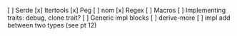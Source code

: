 [ ] Serde
[x] Itertools
[x] Peg 
[ ] nom
[x] Regex
[ ] Macros
[ ] Implementing traits: debug, clone trait?
[ ] Generic impl blocks
[ ] derive-more
[ ] impl add between two types (see pt 12)
